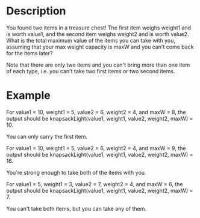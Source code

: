 # Description

You found two items in a treasure chest! The first item weighs weight1 and is worth value1, and the second item weighs weight2 and is worth value2. What is the total maximum value of the items you can take with you, assuming that your max weight capacity is maxW and you can't come back for the items later?

Note that there are only two items and you can't bring more than one item of each type, i.e. you can't take two first items or two second items.

# Example

For value1 = 10, weight1 = 5, value2 = 6, weight2 = 4, and maxW = 8, the output should be
knapsackLight(value1, weight1, value2, weight2, maxW) = 10.

You can only carry the first item.

For value1 = 10, weight1 = 5, value2 = 6, weight2 = 4, and maxW = 9, the output should be
knapsackLight(value1, weight1, value2, weight2, maxW) = 16.

You're strong enough to take both of the items with you.

For value1 = 5, weight1 = 3, value2 = 7, weight2 = 4, and maxW = 6, the output should be
knapsackLight(value1, weight1, value2, weight2, maxW) = 7.

You can't take both items, but you can take any of them.